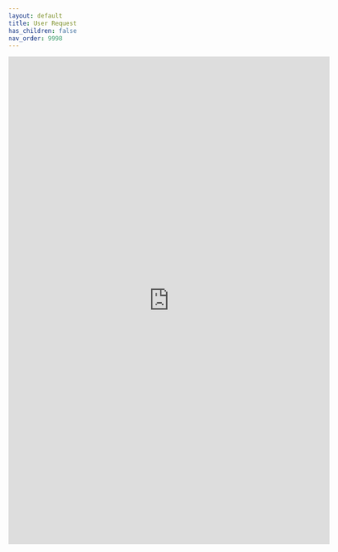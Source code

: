 ```yaml
---
layout: default
title: User Request
has_children: false
nav_order: 9998
---
```


<iframe src="https://docs.google.com/forms/d/e/1FAIpQLSdIf6z97HtY-SS5XgqpX0AOMxxS3-zvwhyyhpAQmMWMnX8CzQ/viewform?embedded=true" width="640" height="971" frameborder="0" marginheight="0" marginwidth="0">Cargando…</iframe>
